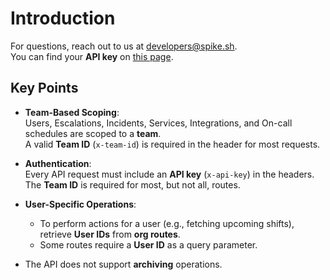 # Introduction  

For questions, reach out to us at [developers@spike.sh](mailto:developers@spike.sh).  
You can find your **API key** on [this page](https://app.spike.sh/api).

## Key Points  

- **Team-Based Scoping**:  
  Users, Escalations, Incidents, Services, Integrations, and On-call schedules are scoped to a **team**.  
  A valid **Team ID** (`x-team-id`) is required in the header for most requests.  

- **Authentication**:  
  Every API request must include an **API key** (`x-api-key`) in the headers.  
  The **Team ID** is required for most, but not all, routes.  

- **User-Specific Operations**:  
  - To perform actions for a user (e.g., fetching upcoming shifts), retrieve **User IDs** from **org routes**.  
  - Some routes require a **User ID** as a query parameter.

- The API does not support **archiving** operations.  
